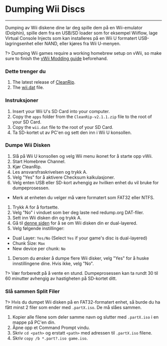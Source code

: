 # Dumping Wii Discs
---
Dumping av Wii diskene dine lar deg spille dem på en Wii-emulator (Dolphin), spille dem fra en USB/SD loader som for eksempel Wiiflow, lage Virtual Console Injects som kan installeres på en Wii U formatert USB-lagringsenhet eller NAND, eller kjøres fra Wii U-menyen.

?> Dumping Wii games require a working homebrew setup on vWii, so make sure to finish the [vWii Modding guide](vwii-modding) beforehand.

### Dette trenger du

1. The latest release of [CleanRip](https://github.com/emukidid/cleanrip/releases/download/2.1.1/CleanRip-v2.1.1.zip).
1. The [wii.dat](https://github.com/emukidid/cleanrip/releases/download/2.1.1/wii.dat) file.

### Instruksjoner

1. Insert your Wii U's SD Card into your computer.
1. Copy the `apps` folder from the `CleanRip-v2.1.1.zip` file to the root of your SD Card.
1. Copy the `wii.dat` file to the root of your SD Card.
1. Ta SD-kortet ut av PC'en og sett den inn i Wii U konsollen.

### Dumpe Wii Disken

1. Slå på Wii U konsollen og velg Wii menu ikonet for å starte opp vWii.
1. Start Homebrew Channel.
1. Kjør CleanRip.
1. Les ansvarsfraskrivelsen og trykk A.
1. Velg "Yes" for å aktivere Checksum kalkulasjoner.
1. Velg enten USB eller SD-kort avhengig av hvilken enhet du vil bruke for dumpeprosessen.
 - Merk at enheten du velger må være formatert som FAT32 eller NTFS.
1. Trykk A for å fortsette.
1. Velg "No" i vinduet som ber deg laste ned redump.org DAT-filer.
1. Sett inn Wii disken din og trykk A.
1. Gå til [denne siden](https://wiki.dolphin-emu.org/index.php?title=Category:Dual_Layer_Disc_games) for å se om Wii disken din er dual-layered.
1. Velg følgende instillinger:
 - Dual Layer: `Yes/No` (Select `Yes` if your game's disc is dual-layered)
 - Chunk Size: `Max`
 - New device per chunk: `No`
1. Dersom du ønsker å dumpe flere Wii disker, velg "Yes" for å huske innstillingene dine. Hvis ikke, velg "No".

?> Vær forberedt på å vente en stund. Dumpeprosessen kan ta rundt 30 til 60 minutter avhengig av hastigheten på SD-kortet ditt.

### Slå sammen Split Filer

?> Hvis du dumpet Wii disken på en FAT32-formatert enhet, så burde du ha fått minst 2 filer som ender med `.partX.iso`. De må slåes sammen.

1. Kopier alle filene som deler samme navn og slutter med `.partX.iso` i en mappe på PC'en din.
1. Åpne opp et Command Prompt vindu.
1. Skriv `cd <path>` og erstatt `<path>` med adressen til `.partX.iso` filene.
1. Skriv `copy /b *.part?.iso game.iso`.